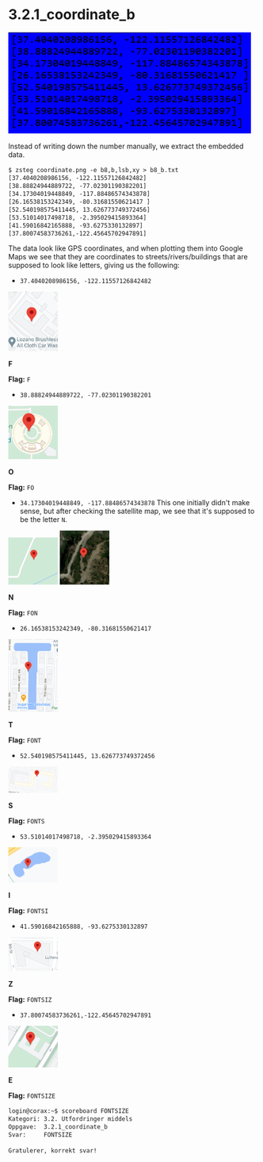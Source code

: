 # 3.2.1_coordinate_b

![583102f8e83c450cb8d7478e145cc99a.png](./screenshots/583102f8e83c450cb8d7478e145cc99a.png)

Instead of writing down the number manually, we extract the embedded data.
```shell
$ zsteg coordinate.png -e b8,b,lsb,xy > b8_b.txt
[37.4040208986156, -122.11557126842482]
[38.88824944889722, -77.02301190382201]
[34.17304019448849, -117.88486574343878]
[26.16538153242349, -80.31681550621417 ]
[52.540198575411445, 13.626773749372456]
[53.51014017498718, -2.395029415893364]
[41.59016842165888, -93.6275330132897]
[37.80074583736261,-122.45645702947891]
```

The data look like GPS coordinates, and when plotting them into Google Maps we see that they are coordinates to streets/rivers/buildings that are supposed to look like letters, giving us the following:

* `37.4040208986156, -122.11557126842482`
<img src="https://raw.githubusercontent.com/mklarz/ctf-writeups/main/2020/etterretningstjenesten/cybertalent-winter/3_utfordringer/2_middels/coordinate/b/screenshots/545ffcbbf6c6449ea45122e427c6fcc5.png" width="100">

**F**

**Flag:** `F`

* `38.88824944889722, -77.02301190382201`
<img src="https://raw.githubusercontent.com/mklarz/ctf-writeups/main/2020/etterretningstjenesten/cybertalent-winter/3_utfordringer/2_middels/coordinate/b/screenshots/7805570b38334a248b75e3370af708c0.png" width="100">

**O**

**Flag:** `FO`

* `34.17304019448849, -117.88486574343878`
This one initially didn't make sense, but after checking the satellite map, we see that it's supposed to be the letter `N`.
<img src="https://raw.githubusercontent.com/mklarz/ctf-writeups/main/2020/etterretningstjenesten/cybertalent-winter/3_utfordringer/2_middels/coordinate/b/screenshots/bfe894cbe99f4ccc8dc67de6a80995a3.png" width="100">

<img src="https://raw.githubusercontent.com/mklarz/ctf-writeups/main/2020/etterretningstjenesten/cybertalent-winter/3_utfordringer/2_middels/coordinate/b/screenshots/b0bc721629e640ae8e002055cea6785c.png" width="100">

**N**

**Flag:** `FON`

* `26.16538153242349, -80.31681550621417`
<img src="https://raw.githubusercontent.com/mklarz/ctf-writeups/main/2020/etterretningstjenesten/cybertalent-winter/3_utfordringer/2_middels/coordinate/b/screenshots/2af28ac30505472b814511da955549fb.png" width="100">

**T**

**Flag:** `FONT`

* `52.540198575411445, 13.626773749372456`
<img src="https://raw.githubusercontent.com/mklarz/ctf-writeups/main/2020/etterretningstjenesten/cybertalent-winter/3_utfordringer/2_middels/coordinate/b/screenshots/6675a70367704d65a9dbe4aaf20cafc4.png" width="100">

**S**

**Flag:** `FONTS`

* `53.51014017498718, -2.395029415893364`
<img src="https://raw.githubusercontent.com/mklarz/ctf-writeups/main/2020/etterretningstjenesten/cybertalent-winter/3_utfordringer/2_middels/coordinate/b/screenshots/101208d8a17f47eaa206a6c07ddf0ffc.png" width="100">

**I**

**Flag:** `FONTSI`

* `41.59016842165888, -93.6275330132897`
<img src="https://raw.githubusercontent.com/mklarz/ctf-writeups/main/2020/etterretningstjenesten/cybertalent-winter/3_utfordringer/2_middels/coordinate/b/screenshots/ab05b311a2c34443a231cefbd0815b73.png" width="100">

**Z**

**Flag:** `FONTSIZ`


* `37.80074583736261,-122.45645702947891`
<img src="https://raw.githubusercontent.com/mklarz/ctf-writeups/main/2020/etterretningstjenesten/cybertalent-winter/3_utfordringer/2_middels/coordinate/b/screenshots/2ede67f325e54c2c8e44c7f82fe738f8.png" width="100">

**E**

**Flag:** `FONTSIZE`

```shell
login@corax:~$ scoreboard FONTSIZE
Kategori: 3.2. Utfordringer middels
Oppgave:  3.2.1_coordinate_b
Svar:     FONTSIZE

Gratulerer, korrekt svar!
```
